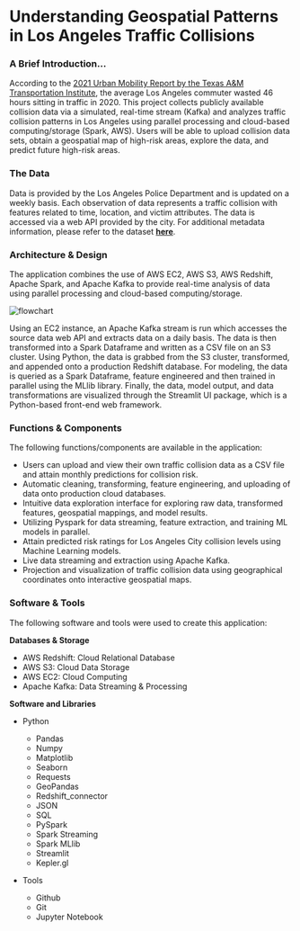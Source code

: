 # **Understanding Geospatial Patterns in Los Angeles Traffic Collisions**


### **A Brief Introduction...**
According to the [2021 Urban Mobility Report by the Texas A&M Transportation Institute](https://static.tti.tamu.edu/tti.tamu.edu/documents/mobility-report-2021.pdf), the average Los Angeles commuter wasted 46 hours sitting in traffic in 2020. This project collects publicly available collision data via a simulated, real-time stream (Kafka) and analyzes traffic collision patterns in Los Angeles using parallel processing and cloud-based computing/storage (Spark, AWS). Users will be able to upload collision data sets, obtain a geospatial map of high-risk areas, explore the data, and predict future high-risk areas.


### **The Data**
Data is provided by the Los Angeles Police Department and is updated on a weekly basis. Each observation of data represents a traffic collision with features related to time, location, and victim attributes. The data is accessed via a web API provided by the city. For additional metadata information, please refer to the dataset [**here**](https://data.lacity.org/Public-Safety/Traffic-Collision-Data-from-2010-to-Present/d5tf-ez2w).


### **Architecture & Design**
The application combines the use of AWS EC2, AWS S3, AWS Redshift, Apache Spark, and Apache Kafka to provide real-time analysis of data using parallel processing and cloud-based computing/storage.

![flowchart](Flowchart.PNG)

Using an EC2 instance, an Apache Kafka stream is run which accesses the source data web API and extracts data on a daily basis. The data is then transformed into a Spark Dataframe and written as a CSV file on an S3 cluster. Using Python, the data is grabbed from the S3 cluster, transformed, and appended onto a production Redshift database. For modeling, the data is queried as a Spark Dataframe, feature engineered and then trained in parallel using the MLlib library. Finally, the data, model output, and data transformations are visualized through the Streamlit UI package, which is a Python-based front-end web framework.


### **Functions & Components**
The following functions/components are available in the application:
- Users can upload and view their own traffic collision data as a CSV file and attain monthly predictions for collision risk.
- Automatic cleaning, transforming, feature engineering, and uploading of data onto production cloud databases.
- Intuitive data exploration interface for exploring raw data, transformed features, geospatial mappings, and model results.
- Utilizing Pyspark for data streaming, feature extraction, and training ML models in parallel.
- Attain predicted risk ratings for Los Angeles City collision levels using Machine Learning models.
- Live data streaming and extraction using Apache Kafka.
- Projection and visualization of traffic collision data using geographical coordinates onto interactive geospatial maps.


### **Software & Tools**
The following software and tools were used to create this application:

**Databases & Storage**
- AWS Redshift: Cloud Relational Database
- AWS S3: Cloud Data Storage
- AWS EC2: Cloud Computing
- Apache Kafka: Data Streaming & Processing

**Software and Libraries**
- Python
    - Pandas
    - Numpy
    - Matplotlib
    - Seaborn
    - Requests
    - GeoPandas
    - Redshift_connector
    - JSON
    - SQL
    - PySpark
    - Spark Streaming
    - Spark MLlib
    - Streamlit
    - Kepler.gl

- Tools
    - Github
    - Git
    - Jupyter Notebook
